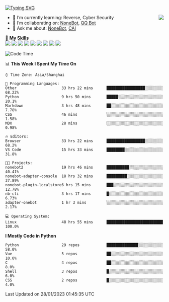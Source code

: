 [![Typing SVG](https://readme-typing-svg.herokuapp.com?size=25&duration=2500&color=8C43EA&vCenter=true&width=200&height=40&lines=Hi+there+%F0%9F%91%8B%F0%9F%8F%BB;I'm+yanyongyu)](https://git.io/typing-svg)

<a href="#">
  <img align="right" src="https://github-readme-stats.vercel.app/api?username=yanyongyu&count_private=true&show_icons=true&bg_color=15,f2f7fd,E0EAFC" />
</a>

- 🌱 I’m currently learning: Reverse, Cyber Security
- 👯 I’m collaborating on: [NoneBot](https://github.com/nonebot), [QQ Bot](https://github.com/Mrs4s/go-cqhttp)
- 💬 Ask me about: [NoneBot](https://github.com/nonebot), [CAI](https://github.com/cscs181/CAI)

🌟 **My Skills**  
![](https://img.shields.io/badge/-Python-3e74a2?style=flat-square&logo=Python&logoColor=fff)
![](https://img.shields.io/badge/-Node.js-339933?style=flat-square&logo=Node.js&logoColor=fff)
![](https://img.shields.io/badge/-Vue-4fc08d?style=flat-square&logo=Vue.js&logoColor=fff)
![](https://img.shields.io/badge/-React-2d98ce?style=flat-square&logo=React&logoColor=fff)
![](https://img.shields.io/badge/-Docker-2496ED?style=flat-square&logo=Docker&logoColor=fff)
![](https://img.shields.io/badge/-Linux-000000?style=flat-square&logo=Linux&logoColor=fff)
![](https://img.shields.io/badge/-MySQL-4479A1?style=flat-square&logo=MySQL&logoColor=fff)
![](https://img.shields.io/badge/-Redis-DC382D?style=flat-square&logo=Redis&logoColor=fff)
![](https://img.shields.io/badge/-MongoDB-47A248?style=flat-square&logo=MongoDB&logoColor=fff)

<!--START_SECTION:waka-->
![Code Time](http://img.shields.io/badge/Code%20Time-3%2C659%20hrs%2052%20mins-blue)

📊 **This Week I Spent My Time On** 

```text
⌚︎ Time Zone: Asia/Shanghai

💬 Programming Languages: 
Other                    33 hrs 22 mins      █████████████████░░░░░░░░   68.22% 
Python                   9 hrs 50 mins       █████░░░░░░░░░░░░░░░░░░░░   20.1% 
Markdown                 3 hrs 48 mins       ██░░░░░░░░░░░░░░░░░░░░░░░   7.78% 
CSS                      46 mins             ░░░░░░░░░░░░░░░░░░░░░░░░░   1.58% 
MDX                      28 mins             ░░░░░░░░░░░░░░░░░░░░░░░░░   0.98%

🔥 Editors: 
Browser                  33 hrs 22 mins      █████████████████░░░░░░░░   68.2% 
VS Code                  15 hrs 33 mins      ████████░░░░░░░░░░░░░░░░░   31.8%

🐱‍💻 Projects: 
nonebot2                 19 hrs 46 mins      ██████████░░░░░░░░░░░░░░░   40.41% 
nonebot-adapter-console  18 hrs 32 mins      █████████░░░░░░░░░░░░░░░░   37.89% 
nonebot-plugin-localstore6 hrs 15 mins       ███░░░░░░░░░░░░░░░░░░░░░░   12.78% 
nb-cli                   3 hrs 17 mins       █░░░░░░░░░░░░░░░░░░░░░░░░   6.73% 
adapter-onebot           1 hr 3 mins         ░░░░░░░░░░░░░░░░░░░░░░░░░   2.17%

💻 Operating System: 
Linux                    48 hrs 55 mins      █████████████████████████   100.0%

```

**I Mostly Code in Python** 

```text
Python                   29 repos            ██████████████░░░░░░░░░░░   58.0% 
Vue                      5 repos             ██░░░░░░░░░░░░░░░░░░░░░░░   10.0% 
C                        4 repos             ██░░░░░░░░░░░░░░░░░░░░░░░   8.0% 
Shell                    3 repos             █░░░░░░░░░░░░░░░░░░░░░░░░   6.0% 
CSS                      2 repos             █░░░░░░░░░░░░░░░░░░░░░░░░   4.0%

```



 Last Updated on 28/01/2023 01:45:35 UTC
<!--END_SECTION:waka-->
